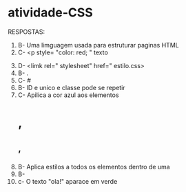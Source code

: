# atividade-CSS
RESPOSTAS:
1) B- Uma limguagem usada para estruturar paginas HTML
2) C- <p style= "color: red; " texto</p>
3) D- <limk rel=" stylesheet" href=" estilo.css>
4) B- . 
5) C- # 
6) B- ID e unico e classe pode se repetir 
7) C- Apilica a cor azul aos elementos <h1>, <h2>, <h3>
8) B- Aplica estilos a todos os elementos dentro de uma <div>
9) B- <div id="menu">
10) c- O texto "ola!" aparace em verde 